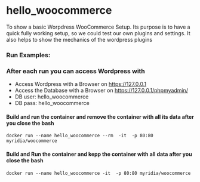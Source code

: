# hello_woocommerce

To show a basic Worpdress WooCommerce Setup. Its purpose is to have a quick fully working setup, so we could test our own plugins and settings.
It also helps to show the mechanics of the wordpress plugins



### Run Examples: 

### After each run you can access Wordpress with
* Access Wordpress with a Browser on https://127.0.0.1
* Access the Database with a Browser on https://127.0.0.1/phpmyadmin/
* DB user:  hello_woocommerce
* DB pass: hello_woocommerce


#### Build and run the container and remove the container with all its data after you close the bash
```
docker run --name hello_woocommerce --rm  -it  -p 80:80 myridia/woocommerce
```

#### Build and Run the container and kepp the container with all data after you close the bash
```
docker run --name hello_woocommerce -it  -p 80:80 myridia/woocommerce
```





